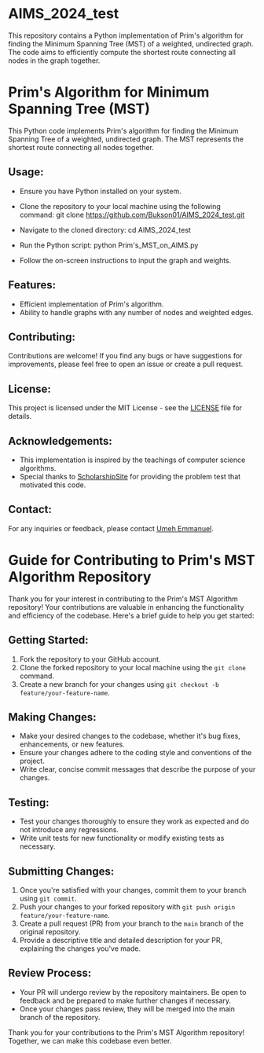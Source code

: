 # AIMS_2024_test
This repository contains a Python implementation of Prim's algorithm for finding the Minimum Spanning Tree (MST) of a weighted, undirected graph. The code aims to efficiently compute the shortest route connecting all nodes in the graph together.

# Prim's Algorithm for Minimum Spanning Tree (MST)

This Python code implements Prim's algorithm for finding the Minimum Spanning Tree of a weighted, undirected graph. The MST represents the shortest route connecting all nodes together.

## Usage:
- Ensure you have Python installed on your system.
- Clone the repository to your local machine using the following command:
git clone https://github.com/Bukson01/AIMS_2024_test.git

- Navigate to the cloned directory: cd AIMS_2024_test
- Run the Python script: python Prim's_MST_on_AIMS.py

- Follow the on-screen instructions to input the graph and weights.

## Features:
- Efficient implementation of Prim's algorithm.
- Ability to handle graphs with any number of nodes and weighted edges.

## Contributing:
Contributions are welcome! If you find any bugs or have suggestions for improvements, please feel free to open an issue or create a pull request.

## License:
This project is licensed under the MIT License - see the [LICENSE](LICENSE) file for details.

## Acknowledgements:
- This implementation is inspired by the teachings of computer science algorithms.
- Special thanks to [ScholarshipSite](https://apply.aims.ac.za/aiScience2024/apply) for providing the problem test that motivated this code.

## Contact:
For any inquiries or feedback, please contact [Umeh Emmanuel](mailto:Buksjnr@gmail.com).


# Guide for Contributing to Prim's MST Algorithm Repository

Thank you for your interest in contributing to the Prim's MST Algorithm repository! Your contributions are valuable in enhancing the functionality and efficiency of the codebase. Here's a brief guide to help you get started:

## Getting Started:
1. Fork the repository to your GitHub account.
2. Clone the forked repository to your local machine using the `git clone` command.
3. Create a new branch for your changes using `git checkout -b feature/your-feature-name`.

## Making Changes:
- Make your desired changes to the codebase, whether it's bug fixes, enhancements, or new features.
- Ensure your changes adhere to the coding style and conventions of the project.
- Write clear, concise commit messages that describe the purpose of your changes.

## Testing:
- Test your changes thoroughly to ensure they work as expected and do not introduce any regressions.
- Write unit tests for new functionality or modify existing tests as necessary.

## Submitting Changes:
1. Once you're satisfied with your changes, commit them to your branch using `git commit`.
2. Push your changes to your forked repository with `git push origin feature/your-feature-name`.
3. Create a pull request (PR) from your branch to the `main` branch of the original repository.
4. Provide a descriptive title and detailed description for your PR, explaining the changes you've made.

## Review Process:
- Your PR will undergo review by the repository maintainers. Be open to feedback and be prepared to make further changes if necessary.
- Once your changes pass review, they will be merged into the main branch of the repository.

Thank you for your contributions to the Prim's MST Algorithm repository! Together, we can make this codebase even better.

